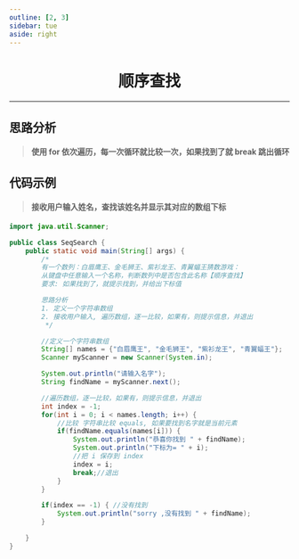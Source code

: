 ```yaml
---
outline: [2, 3]
sidebar: tue
aside: right
---
```


<h1 style="text-align: center; font-weight: bold;">顺序查找</h1>

---

## 思路分析

> #### 使用 for 依次遍历，每一次循环就比较一次，如果找到了就 break 跳出循环

## 代码示例

> #### 接收用户输入姓名，查找该姓名并显示其对应的数组下标

```java
import java.util.Scanner;

public class SeqSearch {
	public static void main(String[] args) {
		/*
		有一个数列：白眉鹰王、金毛狮王、紫衫龙王、青翼蝠王猜数游戏：
		从键盘中任意输入一个名称，判断数列中是否包含此名称【顺序查找】
		要求: 如果找到了，就提示找到，并给出下标值

		思路分析
		1. 定义一个字符串数组
		2. 接收用户输入, 遍历数组，逐一比较，如果有，则提示信息，并退出
		 */

		//定义一个字符串数组
		String[] names = {"白眉鹰王", "金毛狮王", "紫衫龙王", "青翼蝠王"};
		Scanner myScanner = new Scanner(System.in);

		System.out.println("请输入名字");
		String findName = myScanner.next();

		//遍历数组，逐一比较，如果有，则提示信息，并退出
		int index = -1;
		for(int i = 0; i < names.length; i++) {
			//比较 字符串比较 equals, 如果要找到名字就是当前元素
			if(findName.equals(names[i])) {
				System.out.println("恭喜你找到 " + findName);
				System.out.println("下标为= " + i);
				//把 i 保存到 index
				index = i;
				break;//退出
			}
		}

		if(index == -1) { //没有找到
			System.out.println("sorry ,没有找到 " + findName);
		}

	}
}
```
